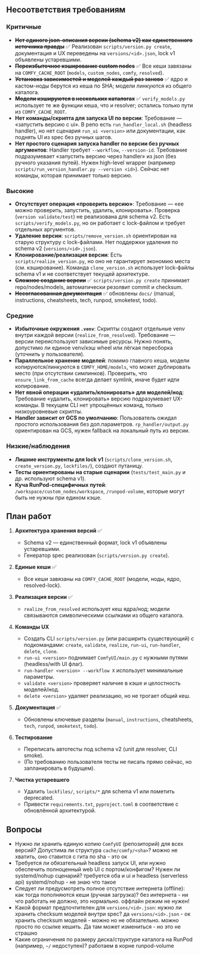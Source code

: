 ## Несоответствия требованиям

### Критичные

-   ~~**Нет единого json-описания версии (schema v2) как единственного источника правды**~~ ✅ Реализован `scripts/version.py create`, документация и UX переведены на `versions/<id>.json`, lock v1 объявлены устаревшими.
-   ~~**Переизбыточное кэширование custom nodes**~~ ✅ Все кеши завязаны на `COMFY_CACHE_ROOT` (`models`, `custom_nodes`, `comfy`, `resolved`).
-   ~~**Установка зависимостей и моделей каждый раз заново**~~ ✅ ядро и кастом-ноды берутся из кеша по SHA; модели линкуются из общего каталога.
-   ~~**Модели кэшируются в нескольких каталогах**~~ ✅ `verify_models.py` использует те же функции кеша, что и resolver; остались только пути из `COMFY_CACHE_ROOT`.
-   **Нет команды/скрипта для запуска UI по версии**: Требование — «запустить версию с ui». В репо есть `run_handler_local.sh` (headless handler), но нет сценария `run_ui <version>` или документации, как поднять UI из spec без ручных шагов.
-   **Нет простого сценария запуска handler по версии без ручных аргументов**: Handler требует `--workflow`, `--version-id`. Требование подразумевает «запустить версию через handler» из json (без ручного указания путей). Нужен high-level wrapper (например `scripts/run_version_handler.py --version <id>`). Сейчас нет команды, которая принимает только версию.

### Высокие

-   **Отсутствует операция «проверить версию»**: Требование — «ее можно проверить, запустить, удалить, клонировать». Проверка (`version validate/test`) не реализована для schema v2. Есть `scripts/verify_models.py`, но он работает с lock-файлом и требует отдельных аргументов.
-   **Удаление версии**: `scripts/remove_version.sh` ориентирован на старую структуру с lock-файлами. Нет поддержки удаления по schema v2 (`versions/<id>.json`).
-   **Клонирование/реализация версии**: Есть `scripts/realize_version.py`, но оно не гарантирует экономию места (см. кэширование). Команда `clone_version.sh` использует lock-файлы schema v1 и не соответствует текущей архитектуре.
-   ~~**Сложное создание версии**~~ ✅ `scripts/version.py create` принимает repo/nodes/models, автоматически резолвит commit и checksum.
-   ~~**Несогласованная документация**~~ ✅ обновлены `docs/` (manual, instructions, cheatsheets, tech, runpod, smoketest, todo).

### Средние

-   **Избыточные окружения `.venv`**: Скрипты создают отдельные venv внутри каждой версии (`realize_from_resolved`). Требование — версии переиспользуют зависимые ресурсы. Нужно понять, допустимо ли единое venv/кэш wheel или лёгкая пересборка (уточнить у пользователя).
-   **Параллельное хранение моделей**: помимо главного кеша, модели копируются/линкуются в `COMFY_HOME/models`, что может дублировать место (при отсутствии симлинков). Проверить, что `ensure_link_from_cache` всегда делает symlink, иначе будет идти копирование.
-   **Нет явной операции «удалить/клонировать» для моделей/нод**: Требование «удалить, клонировать» версию подразумевает UX-команды. В текущем CLI нет упрощённых команд, только низкоуровневые скрипты.
-   **Handler зависит от GCS по умолчанию**: Пользователь ожидал простого использования без доп.параметров. `rp_handler/output.py` ориентирован на GCS, нужен fallback на локальный путь из версии.

### Низкие/наблюдения

-   **Лишние инструменты для lock v1** (`scripts/clone_version.sh`, `create_version.py`, `lockfiles/`), создают путаницу.
-   **Тесты ориентированы на старые сценарии** (`tests/test_main.py` и др. используют schema v1).
-   **Куча RunPod-специфичных путей**: `/workspace/custom_nodes/workspace`, `/runpod-volume`, которые могут быть не нужны при едином кэше.

## План работ

1. **Архитектура хранения версий** ✅

    - Schema v2 — единственный формат, lock v1 объявлены устаревшими.
    - Генератор spec реализован (`scripts/version.py create`).

2. **Единые кеши** ✅

    - Все кеши завязаны на `COMFY_CACHE_ROOT` (модели, ноды, ядро, resolved-lock).

3. **Реализация версии** ✅

    - `realize_from_resolved` использует кеш ядра/нод; модели связываются символическими ссылками из общего каталога.

4. **Команды UX**

    - Создать CLI `scripts/version.py` (или расширить существующий) с подкомандами: `create`, `validate`, `realize`, `run-ui`, `run-handler`, `delete`, `clone`.
    - `run-ui <version>` поднимает `ComfyUI/main.py` с нужными путями (headless/with UI флаг).
    - `run-handler <version> --workflow X` использует минимальные параметры.
    - `validate <version>` проверяет наличие в кэше и целостность моделей/нод.
    - `delete <version>` удаляет реализацию, но не трогает общий кеш.

5. **Документация** ✅

    - Обновлены ключевые разделы (`manual`, `instructions`, cheatsheets, `tech`, `runpod`, `smoketest`, `todo`).

6. **Тестирование**

    - Переписать автотесты под schema v2 (unit для resolver, CLI smoke).
    - (По требованию пользователя тесты не писать прямо сейчас, но запланировать в будущем).

7. **Чистка устаревшего**
    - Удалить `lockfiles/`, `scripts/*` для schema v1 или пометить deprecated.
    - Привести `requirements.txt`, `pyproject.toml` в соответствие с обновлённой архитектурой.

## Вопросы

-   Нужно ли хранить единую копию `ComfyUI` (репозиторий) для всех версий? Допустима ли структура `cache/comfy/<sha>`?
    можно не хватить, оно ставится с гита по sha - это ок
-   Требуется ли обязательный headless запуск UI, или нужно обеспечить полноценный web UI с портом/конфигом? Нужен ли systemd/nohup сценарий?
    требуется оба и ui и headless (serverless api)
    systemd/nohup - не знаю что такое
-   Следует ли предусмотреть полное отсутствие интернета (offline): как тогда пополняются кеши (ручная загрузка)?
    без интернета - ни чго работать не должно, это нормально. оффлайн режим не нужен!
-   Какой формат предпочтителен для `versions/<id>.json`: нужно ли хранить checksum моделей внутри spec?
    да `versions/<id>.json` - ок
    хранить checksum моделей - можно но не обязательно. можно просто по ссылке кешить. Да там может измениться - но это не страшно
-   Какие ограничения по размеру диска/структуре каталога на RunPod (например, `~/` недоступен)?
    работаем в корне runpod-volume
